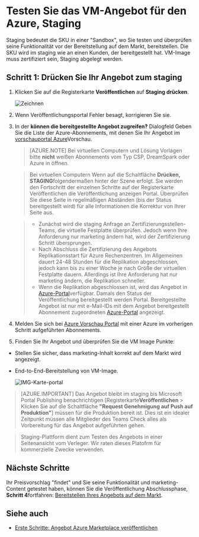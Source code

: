 <properties
   pageTitle="Das VM-Angebot für den Markt testen | Microsoft Azure"
   description="Verstehen Sie, wie die VM-Image Azure Marketplace."
   services="marketplace-publishing"
   documentationCenter=""
   authors="HannibalSII"
   manager="hascipio"
   editor=""/>

<tags
   ms.service="marketplace"
   ms.devlang="na"
   ms.topic="article"
   ms.tgt_pltfrm="na"
   ms.workload="na"
   ms.date="08/01/2016"
   ms.author="hascipio" />

# <a name="test-your-vm-offer-for-the-azure-marketplace-in-staging"></a>Testen Sie das VM-Angebot für den Azure, Staging

Staging bedeutet die SKU in einer "Sandbox", wo Sie testen und überprüfen seine Funktionalität vor der Bereitstellung auf dem Markt, bereitstellen. Die SKU wird im staging wie an einen Kunden, der bereitgestellt hat. VM-Image muss zertifiziert sein, Staging abgelegt werden.

## <a name="step-1-push-your-offer-to-staging"></a>Schritt 1: Drücken Sie Ihr Angebot zum staging

1. Klicken Sie auf die Registerkarte **Veröffentlichen** auf **Staging drücken**.

    ![Zeichnen](media/marketplace-publishing-vm-image-test-in-staging/vm-image-push-to-staging.png)

2. Wenn Veröffentlichungsportal Fehler besagt, korrigieren Sie sie.
3.  In der **können die bereitgestellte Angebot zugreifen?** Dialogfeld Geben Sie die Liste der Azure-Abonnements, mit denen Sie Ihr Angebot im [vorschauportal Azure](https://portal.azure.com)Vorschau.

    >[AZURE.NOTE] Bei virtuellen Computern und Lösung Vorlagen bitte **nicht** weißen Abonnements vom Typ CSP, DreamSpark oder Azure in öffnen.


    > Bei virtuellen Computern Wenn auf die Schaltfläche **Drücken, STAGING**folgendermaßen hinter der Szene erfolgt. Sie werden den Fortschritt der einzelnen Schritte auf der Registerkarte Veröffentlichen die Veröffentlichung anzeigen Portal. Überprüfen Sie diese Seite in regelmäßigen Abständen (bis der Status bereitgestellt wird) für alle Informationen die Korrektur von Ihrer Seite aus.

    > - Zunächst wird die staging Anfrage an Zertifizierungsstellen-Teams, die virtuelle Festplatte überprüfen. Jedoch wenn Ihre Anforderung nur marketing ändern hat, wird der Zertifizierung Schritt übersprungen.
    > - Nach Abschluss die Zertifizierung des Angebots Replikationsstart für Azure Rechenzentren. Im Allgemeinen dauert 24-48 Stunden für die Replikation abgeschlossen, jedoch kann bis zu einer Woche je nach Größe der virtuellen Festplatte dauern. Allerdings ist Ihre Anforderung hat nur marketing ändern, die Replikation schneller.
    > - Wenn die Replikation abgeschlossen ist, wird das Angebot in [Azure-Portal](http:/portal.azure.com)verfügbar. Damals den Status der Veröffentlichung bereitgestellt werden Portal. Bereitgestellte Angebot ist nur mit e-Mail-IDs mit dem Angebot bereitgestellt Abonnement zugeordneten [Azure-Portal](http:/portal.azure.com) angezeigt.

4. Melden Sie sich bei [Azure Vorschau Portal](https://portal.azure.com) mit einer Azure im vorherigen Schritt aufgeführten Abonnements.
5. Finden Sie Ihr Angebot und überprüfen Sie die VM Image Punkte:
  - Stellen Sie sicher, dass marketing-Inhalt korrekt auf dem Markt wird angezeigt.
  - End-to-End-Bereitstellung von VM-Image.

      ![IMG-Karte-portal](media/marketplace-publishing-push-to-staging/pubportal-mapping-azure-portal.jpg)

> [AZURE.IMPORTANT] Das Angebot bleibt im staging bis Microsoft Portal Publishing benachrichtigen [Registerkarte**Veröffentlichen** > Klicken Sie auf die Schaltfläche **"Request Genehmigung auf Push auf Produktion"**] müssen für die Produktion bereit ist. Dies ist ein idealer Zeitpunkt müssen alle Mitglieder des Teams Check alles als Vorbereitung für das Angebot aufgeführten gehen.

> Staging-Plattform dient zum Testen des Angebots in einer Seitenansicht vom Verleger. Wir raten dieses Platofrm für kommerzielle Zwecke verwenden.

## <a name="next-steps"></a>Nächste Schritte
Ihr Preisvorschlag "findet" und Sie seine Funktionalität und marketing-Content getestet haben, können Sie die Veröffentlichung Abschlussphase, **Schritt 4**fortfahren: [Bereitstellen Ihres Angebots auf dem Markt](marketplace-publishing-push-to-production.md).

## <a name="see-also"></a>Siehe auch
- [Erste Schritte: Angebot Azure Marketplace veröffentlichen](marketplace-publishing-getting-started.md)
